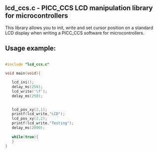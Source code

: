 
lcd_ccs.c - PICC_CCS LCD manipulation library for microcontrollers
------------------------------------------------------------------

This library allows you to init, write and set cursor position on a standard LCD display when writing a PICC_CCS software for microcontrollers.


Usage example:
--------------

```c
 
#include "lcd_ccs.c"
 
void main(void){

   lcd_ini();
   delay_ms(250);
   lcd_write('\f');
   delay_ms(250);

   
   lcd_pos_xy(2,1);
   printf(lcd_write,"LCD");
   lcd_pos_xy(2,2);
   printf(lcd_write,"Testing");
   delay_ms(2000);
      
   while(true){
   }
}

```

